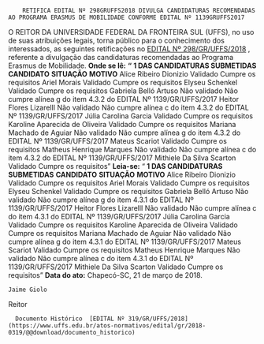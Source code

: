         RETIFICA EDITAL Nº 298GRUFFS2018 DIVULGA CANDIDATURAS RECOMENDADAS AO PROGRAMA ERASMUS DE MOBILIDADE CONFORME EDITAL Nº 1139GRUFFS2017  

 O REITOR DA UNIVERSIDADE FEDERAL DA FRONTEIRA SUL (UFFS), no uso de suas atribuições legais, torna público para o conhecimento dos interessados, as seguintes retificações no [EDITAL Nº 298/GR/UFFS/2018](https://www.uffs.edu.br/atos-normativos/edital/gr/2018-0298)  , referente a divulgação das candidaturas recomendadas ao Programa Erasmus de Mobilidade.   **Onde se lê:**  **“**  **1 DAS CANDIDATURAS SUBMETIDAS**      **CANDIDATO**    **SITUAÇÃO**    **MOTIVO**      Alice Ribeiro Dionizio   Validado   Cumpre os requisitos     Ariel Morais   Validado   Cumpre os requisitos     Elyseu Schenkel   Validado   Cumpre os requisitos     Gabriela Belló Artuso   Não validado   Não cumpre alínea g do item 4.3.2 do EDITAL Nº 1139/GR/UFFS/2017     Heitor Flores LizarellI   Não validado   Não cumpre alínea c do item 4.3.2 do EDITAL Nº 1139/GR/UFFS/2017     Júlia Carolina Garcia   Validado   Cumpre os requisitos     Karoline Aparecida de Oliveira   Validado   Cumpre os requisitos     Mariana Machado de Aguiar   Não validado   Não cumpre alínea g do item 4.3.2 do EDITAL Nº 1139/GR/UFFS/2017     Mateus Scariot   Validado   Cumpre os requisitos     Matheus Henrique Marques   Não validado   Não cumpre alínea c do item 4.3.2 do EDITAL Nº 1139/GR/UFFS/2017     Mithiele Da Silva Scarton   Validado   Cumpre os requisitos”       **Leia-se:**  “ **1 DAS CANDIDATURAS SUBMETIDAS**      **CANDIDATO**    **SITUAÇÃO**    **MOTIVO**      Alice Ribeiro Dionizio   Validado   Cumpre os requisitos     Ariel Morais   Validado   Cumpre os requisitos     Elyseu Schenkel   Validado   Cumpre os requisitos     Gabriela Belló Artuso   Não validado   Não cumpre alínea g do item 4.3.1 do EDITAL Nº 1139/GR/UFFS/2017     Heitor Flores LizarellI   Não validado   Não cumpre alínea c do item 4.3.1 do EDITAL Nº 1139/GR/UFFS/2017     Júlia Carolina Garcia   Validado   Cumpre os requisitos     Karoline Aparecida de Oliveira   Validado   Cumpre os requisitos     Mariana Machado de Aguiar   Não validado   Não cumpre alínea g do item 4.3.1 do EDITAL Nº 1139/GR/UFFS/2017     Mateus Scariot   Validado   Cumpre os requisitos     Matheus Henrique Marques   Não validado   Não cumpre alínea c do item 4.3.1 do EDITAL Nº 1139/GR/UFFS/2017     Mithiele Da Silva Scarton   Validado   Cumpre os requisitos”          **Data do ato:** Chapecó-SC, 21 de março de 2018.   
 

    Jaime Giolo   
 Reitor 

      Documento Histórico  [EDITAL Nº 319/GR/UFFS/2018](https://www.uffs.edu.br/atos-normativos/edital/gr/2018-0319/@@download/documento_historico)     
      